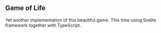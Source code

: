 ## Game of Life

Yet another implementation of this beautiful game. This time using Svelte framework together with TypeScript.
